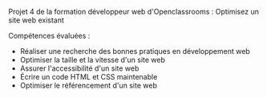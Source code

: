 Projet 4 de la formation développeur web d'Openclassrooms : Optimisez un site web existant

Compétences évaluées :

- Réaliser une recherche des bonnes pratiques en développement web
- Optimiser la taille et la vitesse d'un site web
- Assurer l'accessibilité d'un site web
- Écrire un code HTML et CSS maintenable
- Optimiser le référencement d'un site web

